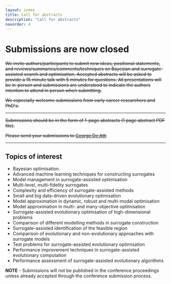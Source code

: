 ```yaml
---
layout: index
title: Call for abstracts
description: "Call for abstracts"
navorder: 4
---
```

# Submissions are now closed

~~We invite authors/participants to submit new ideas, positional statements, and reviews/summaries/comments/techniques on Bayesian and surrogate-assisted search and optimisation. Accepted abstracts will be asked to provide a 15 minute talk with 5 minutes for questions. All presentations will be in-person and submissions are understood to indicate the authors intention to attend in person when submitting.~~

~~We especially welcome submissions from early career researchers and PhD's.~~

---

~~Submissions should be in the form of 1-page abstracts (1 page abstract PDF file).~~

~~Please send your submissions to [George De Ath](mailto:g.de.ath@exeter.ac.uk)~~

----

## Topics of interest

- Bayesian optimisation.
- Advanced machine learning techniques for constructing surrogates
- Model management in surrogate-assisted optimisation
- Multi-level, multi-fidelity surrogates
- Complexity and efficiency of surrogate-assisted methods
- Small and big data-driven evolutionary optimisation
- Model approximation in dynamic, robust and multi-modal optimisation
- Model approximation in multi- and many-objective optimisation
- Surrogate-assisted evolutionary optimisation of high-dimensional problems
- Comparison of different modelling methods in surrogate construction
- Surrogate-assisted identification of the feasible region
- Comparison of evolutionary and non-evolutionary approaches with surrogate models
- Test problems for surrogate-assisted evolutionary optimisation
- Performance improvement techniques in surrogate-assisted evolutionary computation
- Performance assessment of surrogate-assisted evolutionary algorithms

**NOTE** - Submissions will not be published in the conference proceedings unless already accepted through the conference submission process. 
